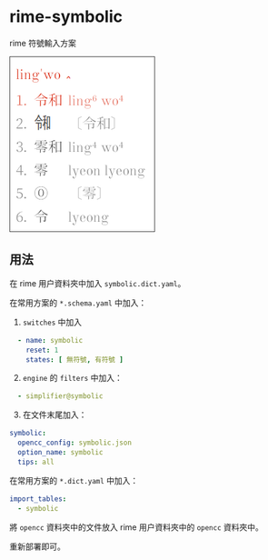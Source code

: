 # rime-symbolic

rime 符號輸入方案

![demo](demo/demo.png)

## 用法

在 rime 用户資料夾中加入 `symbolic.dict.yaml`。

在常用方案的 `*.schema.yaml` 中加入：

1. `switches` 中加入

```yaml
  - name: symbolic
    reset: 1
    states: [ 無符號, 有符號 ]
```

2. `engine` 的 `filters` 中加入：

```yaml
  - simplifier@symbolic
```

3. 在文件末尾加入：

```yaml
symbolic:
  opencc_config: symbolic.json
  option_name: symbolic
  tips: all
```

在常用方案的 `*.dict.yaml` 中加入：

```yaml
import_tables:
  - symbolic
```

將 `opencc` 資料夾中的文件放入 rime 用户資料夾中的 `opencc` 資料夾中。

重新部署即可。
